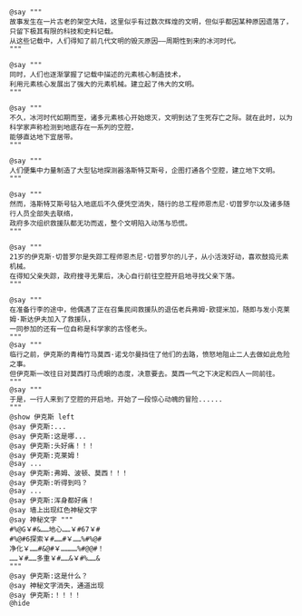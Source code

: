 ﻿```text
@say """
故事发生在一片古老的架空大陆，这里似乎有过数次辉煌的文明，但似乎都因某种原因遗落了，只留下极其有限的科技和史料记载。
从这些记载中，人们得知了前几代文明的毁灭原因——周期性到来的冰河时代。
"""

@say """
同时，人们也逐渐掌握了记载中描述的元素核心制造技术，
利用元素核心发展出了强大的元素机械。建立起了伟大的文明。
"""

@say """
不久，冰河时代如期而至，诸多元素核心开始熄灭，文明到达了生死存亡之际。就在此时，以为科学家声称检测到地底存在一系列的空腔，
能够直达地下宜居带。
"""

@say """
人们便集中力量制造了大型钻地探测器洛斯特艾斯号，企图打通各个空腔，建立地下文明。
"""

@say """
然而，洛斯特艾斯号钻入地底后不久便凭空消失，随行的总工程师恩杰尼·切普罗尔以及诸多随行人员全部失去联络，
政府多次组织救援队都无功而返，整个文明陷入动荡与恐慌。
"""

@say """
21岁的伊克斯·切普罗尔是失踪工程师恩杰尼·切普罗尔的儿子，从小活泼好动，喜欢鼓捣元素机械。
在得知父亲失踪，政府搜寻无果后，决心自行前往空腔开启地寻找父亲下落。
"""

@say """
在准备行李的途中，他偶遇了正在召集民间救援队的退伍老兵弗姆·欧提米加，随即与发小克莱姆·斯达伊夫加入了救援队，
一同参加的还有一位自称是科学家的古怪老头。
"""
@say """
临行之前，伊克斯的青梅竹马莫西·诺戈尔曼挡住了他们的去路，愤怒地阻止二人去做如此危险之事。
但伊克斯一改往日对莫西打马虎眼的态度，决意要去。莫西一气之下决定和四人一同前往。
"""
@say """
于是，一行人来到了空腔的开启地，开始了一段惊心动魄的冒险......
"""
@show 伊克斯 left
@say 伊克斯:...
@say 伊克斯:这是哪...
@say 伊克斯:头好痛！！！
@say 伊克斯:克莱姆！
@say ...
@say 伊克斯:弗姆、波顿、莫西！！！
@say 伊克斯:听得到吗？
@say ...
@say 伊克斯:浑身都好痛！
@say 墙上出现红色神秘文字
@say 神秘文字 """
#%@G￥#&……地心……￥#67￥#
#%@#6探索￥#……#￥……%#%@#
净化￥……#&@#￥…………%#@@#！
……￥#……多重￥#……&￥#%……&
"""
@say 伊克斯:这是什么？
@say 神秘文字消失，通道出现
@say 伊克斯:！！！！
@hide
```